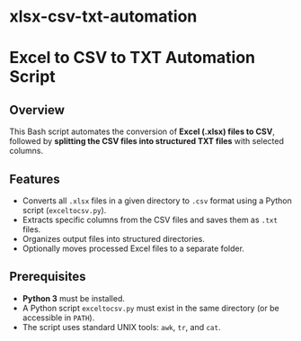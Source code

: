 # xlsx-csv-txt-automation
# Excel to CSV to TXT Automation Script

## Overview
This Bash script automates the conversion of **Excel (.xlsx) files to CSV**, followed by **splitting the CSV files into structured TXT files** with selected columns.

## Features
- Converts all `.xlsx` files in a given directory to `.csv` format using a Python script (`exceltocsv.py`).
- Extracts specific columns from the CSV files and saves them as `.txt` files.
- Organizes output files into structured directories.
- Optionally moves processed Excel files to a separate folder.

## Prerequisites
- **Python 3** must be installed.
- A Python script `exceltocsv.py` must exist in the same directory (or be accessible in `PATH`).
- The script uses standard UNIX tools: `awk`, `tr`, and `cat`.